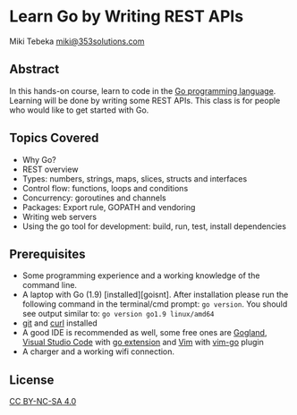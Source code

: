 # Learn Go by Writing REST APIs

Miki Tebeka <miki@353solutions.com>

## Abstract
In this hands-on course, learn to code in the [Go programming language][go]. Learning
will be done by writing some REST APIs. This class is for people who would like
to get started with Go.

## Topics Covered
* Why Go?
* REST overview
* Types: numbers, strings, maps, slices, structs and interfaces
* Control flow: functions, loops and conditions
* Concurrency: goroutines and channels
* Packages: Export rule, GOPATH and vendoring
* Writing web servers
* Using the go tool for development: build, run, test, install dependencies 

## Prerequisites
* Some programming experience and a working knowledge of the command line.
* A laptop with Go (1.9) [installed][goisnt]. After installation please run the following
  command in the terminal/cmd prompt: `go version`. You should see output similar
  to: `go version go1.9 linux/amd64`
* [git][git] and [curl][curl] installed
* A good IDE is recommended as well, some free ones are [Gogland][gogland], 
  [Visual Studio Code][vscode] with [go extension][vscext] and [Vim][vim] with
  [vim-go][vimgo] plugin
* A charger and a working wifi connection.

## License
[CC BY-NC-SA 4.0][license]


[curl]: https://curl.haxx.se/
[git]: https://git-scm.com/
[go]: https://golang.org/
[gogland]: https://www.jetbrains.com/go/
[goinst]: https://golang.org/dl/
[license]: https://creativecommons.org/licenses/by-nc-sa/4.0/legalcode
[vim]: https://vim.sourceforge.io/
[vimgo]: https://github.com/fatih/vim-go
[vscext]: https://marketplace.visualstudio.com/items?itemName=lukehoban.Go
[vscode]: https://code.visualstudio.com/
